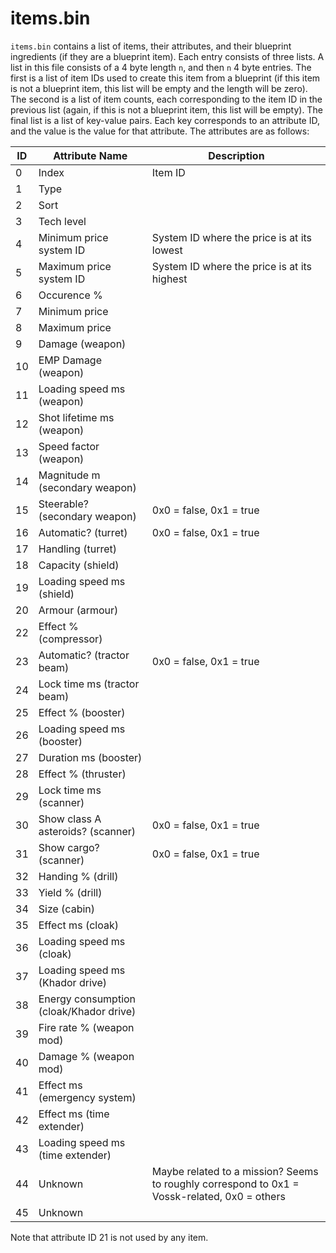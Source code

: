 # items.bin

`items.bin` contains a list of items, their attributes, and their blueprint ingredients (if they are a blueprint item).
Each entry consists of three lists.
A list in this file consists of a 4 byte length `n`, and then `n` 4 byte entries.
The first is a list of item IDs used to create this item from a blueprint (if this item is not a blueprint item, this list will be empty and the length will be zero).
The second is a list of item counts, each corresponding to the item ID in the previous list (again, if this is not a blueprint item, this list will be empty).
The final list is a list of key-value pairs.
Each key corresponds to an attribute ID, and the value is the value for that attribute.
The attributes are as follows:

| ID | Attribute Name | Description |
| --- | --- | --- |
| 0 | Index | Item ID |
| 1 | Type | |
| 2 | Sort | |
| 3 | Tech level | |
| 4 | Minimum price system ID | System ID where the price is at its lowest |
| 5 | Maximum price system ID | System ID where the price is at its highest |
| 6 | Occurence % | |
| 7 | Minimum price | |
| 8 | Maximum price | |
| 9 | Damage (weapon) | |
| 10 | EMP Damage (weapon) | |
| 11 | Loading speed ms (weapon) | |
| 12 | Shot lifetime ms (weapon) | |
| 13 | Speed factor (weapon) | |
| 14 | Magnitude m (secondary weapon) | |
| 15 | Steerable? (secondary weapon) | 0x0 = false, 0x1 = true |
| 16 | Automatic? (turret) | 0x0 = false, 0x1 = true |
| 17 | Handling (turret) | |
| 18 | Capacity (shield) | |
| 19 | Loading speed ms (shield) | |
| 20 | Armour (armour) | |
| 22 | Effect % (compressor) | |
| 23 | Automatic? (tractor beam) | 0x0 = false, 0x1 = true |
| 24 | Lock time ms (tractor beam) | |
| 25 | Effect % (booster) | |
| 26 | Loading speed ms (booster) | |
| 27 | Duration ms (booster) | |
| 28 | Effect % (thruster) | |
| 29 | Lock time ms (scanner) | |
| 30 | Show class A asteroids? (scanner) | 0x0 = false, 0x1 = true |
| 31 | Show cargo? (scanner) | 0x0 = false, 0x1 = true |
| 32 | Handing % (drill) | |
| 33 | Yield % (drill) | |
| 34 | Size (cabin) | |
| 35 | Effect ms (cloak) | |
| 36 | Loading speed ms (cloak) | |
| 37 | Loading speed ms (Khador drive) | |
| 38 | Energy consumption (cloak/Khador drive) | |
| 39 | Fire rate % (weapon mod) | |
| 40 | Damage % (weapon mod) | |
| 41 | Effect ms (emergency system) | |
| 42 | Effect ms (time extender) | |
| 43 | Loading speed ms (time extender) | |
| 44 | Unknown | Maybe related to a mission? Seems to roughly correspond to 0x1 = Vossk-related, 0x0 = others |
| 45 | Unknown | |

Note that attribute ID 21 is not used by any item.
